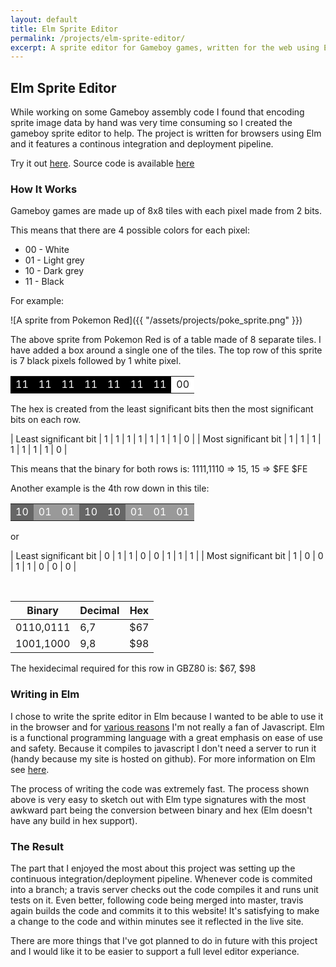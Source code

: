 ```yaml
---
layout: default
title: Elm Sprite Editor
permalink: /projects/elm-sprite-editor/
excerpt: A sprite editor for Gameboy games, written for the web using Elm
---
```

## Elm Sprite Editor

While working on some Gameboy assembly code I found that encoding sprite image data by hand was very time consuming so I created the gameboy sprite editor to help. The project is written for browsers using Elm and it features a continous integration and deployment pipeline.

Try it out <a href="https://www.guydunton.com/gb-sprite-editor">here</a>. Source code is available [here](https://www.github.com/gdunton/gb-sprite-editor)

### How It Works

Gameboy games are made up of 8x8 tiles with each pixel made from 2 bits.

This means that there are 4 possible colors for each pixel:
* 00 - White
* 01 - Light grey
* 10 - Dark grey
* 11 - Black

For example:

![A sprite from Pokemon Red]({{ "/assets/projects/poke_sprite.png" }})

The above sprite from Pokemon Red is of a table made of 8 separate tiles. I have added a box around a single one of the tiles. The top row of this sprite is 7 black pixels followed by 1 white pixel. 

<table>
    <tr>
        <td bgcolor="black"><span style="color:white;">11</span></td>
        <td bgcolor="black"><span style="color:white;">11</span></td>
        <td bgcolor="black"><span style="color:white;">11</span></td>
        <td bgcolor="black"><span style="color:white;">11</span></td>
        <td bgcolor="black"><span style="color:white;">11</span></td>
        <td bgcolor="black"><span style="color:white;">11</span></td>
        <td bgcolor="black"><span style="color:white;">11</span></td>
        <td bgcolor="white">00</td>
    </tr>
</table>

The hex is created from the least significant bits then the most significant bits on each row.

| Least significant bit | 1 | 1 | 1 | 1 | 1 | 1 | 1 | 0 |
| Most significant bit | 1 | 1 | 1 | 1 | 1 | 1 | 1 | 0 |

This means that the binary for both rows is: 1111,1110 => 15, 15 => $FE $FE

Another example is the 4th row down in this tile:

<table>
    <tr>
        <td bgcolor="#666666"><span style="color:white;">10</span></td>
        <td bgcolor="#999999"><span style="color:white;">01</span></td>
        <td bgcolor="#999999"><span style="color:white;">01</span></td>
        <td bgcolor="#666666"><span style="color:white;">10</span></td>
        <td bgcolor="#666666"><span style="color:white;">10</span></td>
        <td bgcolor="#999999"><span style="color:white;">01</span></td>
        <td bgcolor="#999999"><span style="color:white;">01</span></td>
        <td bgcolor="#999999"><span style="color:white;">01</span></td>
    </tr>
</table>

or

| Least significant bit | 0 | 1 | 1 | 0 | 0 | 1 | 1 | 1 |
| Most significant bit | 1 | 0 | 0 | 1 | 1 | 0 | 0 | 0 |

<br/>

| Binary | Decimal | Hex |
|----|----|----|
| 0110,0111 | 6,7 | $67 |
| 1001,1000 | 9,8 | $98 |

The hexidecimal required for this row in GBZ80 is: $67, $98

### Writing in Elm

I chose to write the sprite editor in Elm because I wanted to be able to use it in the browser and for [various reasons](http://www.jsfuck.com/) I'm not really a fan of Javascript. Elm is a functional programming language with a great emphasis on ease of use and safety. Because it compiles to javascript I don't need a server to run it (handy because my site is hosted on github). For more information on Elm see [here](http://elm-lang.org/).

The process of writing the code was extremely fast. The process shown above is very easy to sketch out with Elm type signatures with the most awkward part being the conversion between binary and hex (Elm doesn't have any build in hex support).

### The Result 

The part that I enjoyed the most about this project was setting up the continuous integration/deployment pipeline. Whenever code is commited into a branch; a travis server checks out the code compiles it and runs unit tests on it. Even better, following code being merged into master, travis again builds the code and commits it to this website! It's satisfying to make a change to the code and within minutes see it reflected in the live site.

There are more things that I've got planned to do in future with this project and I would like it to be easier to support a full level editor experiance.